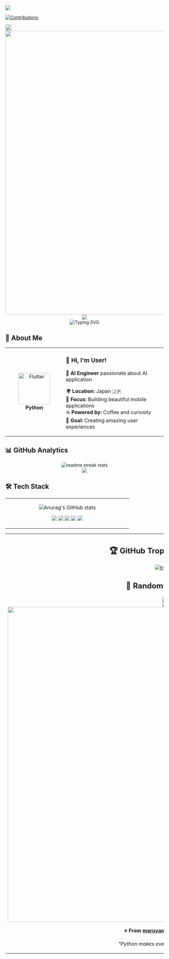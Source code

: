 <img src="https://komarev.com/ghpvc/?username=maruyamayasuaki" />

[![Contributions](https://badgen.org/img/qiita/yasu_qita/contributions?style=plastic)](https://qiita.com/yasu_qita)

<img height="20" src="https://qiita-badge.apiapi.app/s/yasu_qita/contributions.svg" />


<div align="center">
  <img src="https://user-images.githubusercontent.com/74038190/212284100-561aa473-3905-4a80-b561-0d28506553ee.gif" width="900">
</div>

<div align="center">
  <img src="https://capsule-render.vercel.app/api?type=waving&color=gradient&customColorList=0,2,2,5,30&height=150&section=header&animation=twinkling" />
</div>

<div align="center">
  <img src="https://readme-typing-svg.herokuapp.com?font=Fira+Code&size=32&duration=2800&pause=2000&color=A9FEF7&center=true&vCenter=true&width=600&lines=Hey+there!+I'm+User+%F0%9F%91%8B;AI+Developer+%F0%9F%9A%80;Mobile+App+Enthusiast+%E2%9C%A8;Always+Learning+New+Things+%F0%9F%93%9A" alt="Typing SVG" />
</div>

## 🌟 **About Me**

<div align="center">

<table>
<tr>
<td width="200" align="center">
<img src="https://skillicons.dev/icons?i=python" width="100" height="100" alt="Flutter" />
<br><strong>Python</strong>
</td>
<td width="400" align="left">

### 👋 **Hi, I'm User!**
🚀 **AI Engineer** passionate about AI application  

🌍 **Location:** Japan 🇯🇵  
💼 **Focus:** Building beautiful mobile applications  
☕ **Powered by:** Coffee and curiosity  
🎯 **Goal:** Creating amazing user experiences  

</td>
</tr>
</table>

</div>

## 📊 **GitHub Analytics**

<div align="center">
  <img src="https://github-readme-streak-stats.herokuapp.com/?user=maruyamayasuaki&theme=transparent&border_radius=10&starting_year=2020" alt="readme streak stats" />
</div>

<div align="center">
  <img src="https://github-readme-activity-graph.vercel.app/graph?username=maruyamayasuaki&custom_title=User's%20GitHub%20Activity%20Graph&bg_color=0d1117&color=58a6ff&line=58a6ff&point=58a6ff&area=true&hide_border=true" />
</div>

## 🛠️ **Tech Stack**
<table align="center">
<tr>
<td width="50%" align="center" valign="top">
  
![Anurag's GitHub stats](https://github-readme-stats.vercel.app/api?username=maruyamayasuaki&show_icons=true&theme=radical)
  
![](http://github-profile-summary-cards.vercel.app/api/cards/profile-details?username=maruyamayasuaki&theme=gruvbox)
![](http://github-profile-summary-cards.vercel.app/api/cards/repos-per-language?username=maruyamayasuaki&theme=gruvbox)
![](http://github-profile-summary-cards.vercel.app/api/cards/most-commit-language?username=maruyamayasuaki&theme=gruvbox)
![](http://github-profile-summary-cards.vercel.app/api/cards/stats?username=maruyamayasuaki&theme=gruvbox)
![](http://github-profile-summary-cards.vercel.app/api/cards/productive-time?username=maruyamayasuaki&theme=gruvbox&utcOffset=9)
</td>
</tr>
</table>

<table align="center">
<tr>
<td width="50%" align="center" valign="top">


## 🏆 **GitHub Trophies (Commits)**

<div align="center">

  [![trophy](https://github-profile-trophy.vercel.app/?username=maruyamayasuaki)](https://github.com/ryo-ma/github-profile-trophy)
</div>

## 💭 **Random Dev Quote**

<div align="center">
  <img src="https://quotes-github-readme.vercel.app/api?type=horizontal&theme=transparent" />
</div>

<div align="center">
  <img src="https://capsule-render.vercel.app/api?type=waving&color=gradient&customColorList=0,2,2,5,30&height=120&section=footer&animation=twinkling" />
</div>

<div align="center">
  <img src="https://user-images.githubusercontent.com/74038190/212284115-f47cd8ff-2ffb-4b04-b5bf-4d1c14c0247f.gif" width="1000">
  
  **⭐ From [maruyamayasuaki](https://github.com/maruyamayasuaki) with ❤️**
  
  *"Python makes everything beautiful! 🦋"*
</div>
